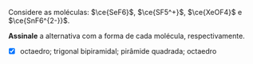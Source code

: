 Considere as moléculas: $\ce{SeF6}$, $\ce{SF5^+}$, $\ce{XeOF4}$ e $\ce{SnF6^{2-}}$.

**Assinale** a alternativa com a forma de cada molécula, respectivamente.

- [x] octaedro; trigonal bipiramidal; pirâmide quadrada; octaedro

